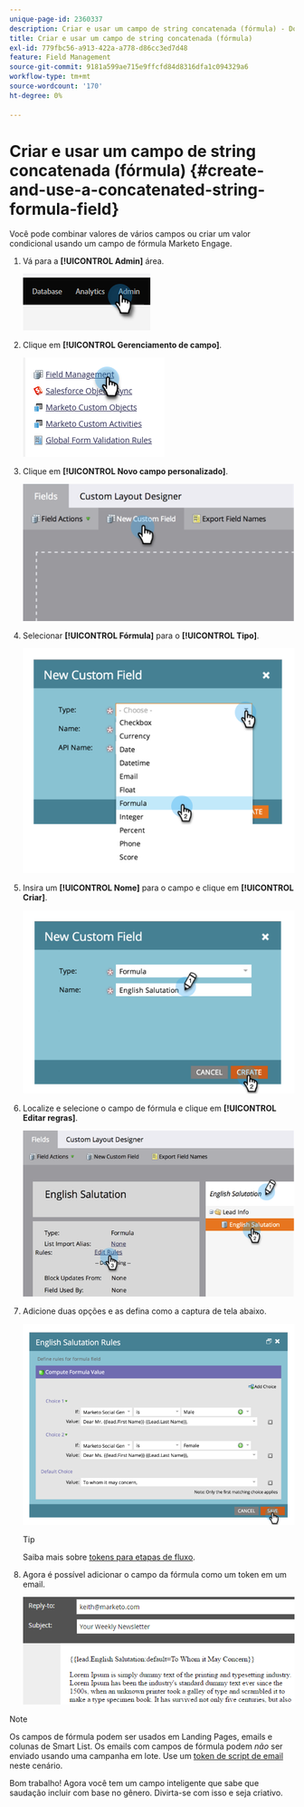 ```yaml
---
unique-page-id: 2360337
description: Criar e usar um campo de string concatenada (fórmula) - Documentação do Marketo - Documentação do produto
title: Criar e usar um campo de string concatenada (fórmula)
exl-id: 779fbc56-a913-422a-a778-d86cc3ed7d48
feature: Field Management
source-git-commit: 9181a599ae715e9ffcfd84d8316dfa1c094329a6
workflow-type: tm+mt
source-wordcount: '170'
ht-degree: 0%

---
```


# Criar e usar um campo de string concatenada (fórmula) {#create-and-use-a-concatenated-string-formula-field}

Você pode combinar valores de vários campos ou criar um valor condicional usando um campo de fórmula Marketo Engage.

1. Vá para a **[!UICONTROL Admin]** área.

   ![](assets/create-and-use-a-concatenated-string-formula-field-1.png)

1. Clique em **[!UICONTROL Gerenciamento de campo]**.

   ![](assets/create-and-use-a-concatenated-string-formula-field-2.png)

1. Clique em **[!UICONTROL Novo campo personalizado]**.

   ![](assets/create-and-use-a-concatenated-string-formula-field-3.png)

1. Selecionar **[!UICONTROL Fórmula]** para o **[!UICONTROL Tipo]**.

   ![](assets/create-and-use-a-concatenated-string-formula-field-4.png)

1. Insira um **[!UICONTROL Nome]** para o campo e clique em **[!UICONTROL Criar]**.

   ![](assets/create-and-use-a-concatenated-string-formula-field-5.png)

1. Localize e selecione o campo de fórmula e clique em **[!UICONTROL Editar regras]**.

   ![](assets/create-and-use-a-concatenated-string-formula-field-6.png)

1. Adicione duas opções e as defina como a captura de tela abaixo.

   ![](assets/create-and-use-a-concatenated-string-formula-field-7.png)

   >[!TIP]
   >
   >Saiba mais sobre [tokens para etapas de fluxo](/help/marketo/product-docs/core-marketo-concepts/smart-campaigns/flow-actions/use-tokens-in-flow-steps.md).

1. Agora é possível adicionar o campo da fórmula como um token em um email.

   ![](assets/create-and-use-a-concatenated-string-formula-field-8.png)

>[!NOTE]
>
>Os campos de fórmula podem ser usados em Landing Pages, emails e colunas de Smart List. Os emails com campos de fórmula podem _não_ ser enviado usando uma campanha em lote. Use um [token de script de email](/help/marketo/product-docs/email-marketing/general/using-tokens/create-an-email-script-token.md) neste cenário.

Bom trabalho! Agora você tem um campo inteligente que sabe que saudação incluir com base no gênero. Divirta-se com isso e seja criativo.
